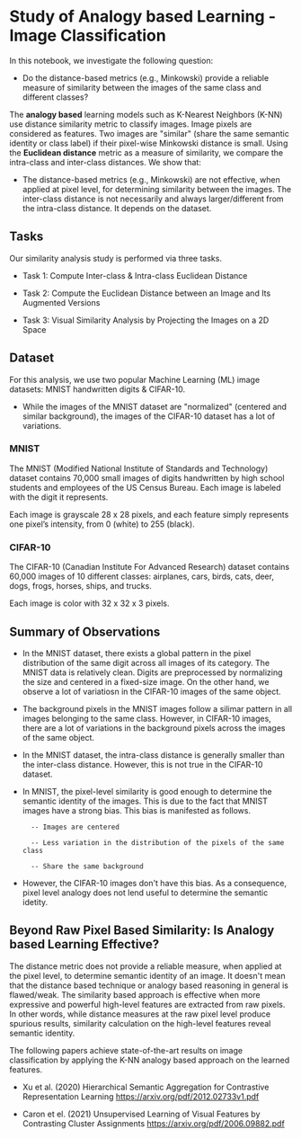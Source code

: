 # Study of Analogy based Learning - Image Classification


In this notebook, we investigate the following question:

- Do the distance-based metrics (e.g., Minkowski) provide a reliable measure of similarity between the images of the same class and different classes? 

The **analogy based** learning models such as K-Nearest Neighbors (K-NN) use distance similarity metric to classify images. Image pixels are considered as features. Two images are "similar" (share the same semantic identity or class label) if their pixel-wise Minkowski distance is small. Using the **Euclidean distance** metric as a measure of similarity, we compare the intra-class and inter-class distances. We show that:

- The distance-based metrics (e.g., Minkowski) are not effective, when applied at pixel level, for determining similarity between the images. The inter-class distance is not necessarily and always larger/different from the intra-class distance. It depends on the dataset.



## Tasks

Our similarity analysis study is performed via three tasks.

- Task 1: Compute Inter-class & Intra-class Euclidean Distance

- Task 2: Compute the Euclidean Distance between an Image and Its Augmented Versions

- Task 3: Visual Similarity Analysis by Projecting the Images on a 2D Space


## Dataset

For this analysis, we use two popular Machine Learning (ML) image datasets: MNIST handwritten digits & CIFAR-10.

- While the images of the MNIST dataset are "normalized" (centered and similar background), the images of the CIFAR-10 dataset has a lot of variations.


### MNIST

The MNIST (Modified National Institute of Standards and Technology) dataset contains 70,000 small images of digits handwritten by high school students and employees of the US Census Bureau. Each image is labeled with the digit it represents.

Each image is grayscale 28 x 28 pixels, and each feature simply represents one pixel’s intensity, from 0 (white) to 255 (black).


### CIFAR-10
The CIFAR-10 (Canadian Institute For Advanced Research) dataset contains 60,000 images of 10 different classes: airplanes, cars, birds, cats, deer, dogs, frogs, horses, ships, and trucks. 

Each image is color with 32 x 32 x 3 pixels. 


## Summary of Observations


- In the MNIST dataset, there exists a global pattern in the pixel distribution of the same digit across all images of its category. The MNIST data is relatively clean. Digits are preprocessed by normalizing the size and centered in a fixed-size image. On the other hand, we observe a lot of variatiosn in the CIFAR-10 images of the same object. 

- The background pixels in the MNIST images follow a silimar pattern in all images belonging to the same class. However, in CIFAR-10 images, there are a lot of variations in the background pixels across the images of the same object.

- In the MNIST dataset, the intra-class distance is generally smaller than the inter-class distance. However, this is not true in the CIFAR-10 dataset.




- In MNIST, the pixel-level similarity is good enough to determine the semantic identity of the images. This is due to the fact that MNIST images have a strong bias. This bias is manifested as follows.

        -- Images are centered

        -- Less variation in the distribution of the pixels of the same class

        -- Share the same background

- However, the CIFAR-10 images don't have this bias. As a consequence, pixel level analogy does not lend useful to determine the semantic idetity.



## Beyond Raw Pixel Based Similarity: Is Analogy based Learning Effective?

The distance metric does not provide a reliable measure, when applied at the pixel level, to determine semantic identity of an image. It doesn't mean that the distance based technique or analogy based reasoning in general is flawed/weak. The similarity based approach is effective when more expressive and powerful high-level features are extracted from raw pixels. In other words, while distance measures at the raw pixel level produce spurious results, similarity calculation on the high-level features reveal semantic identity.

The following papers achieve state-of-the-art results on image classification by applying the K-NN analogy based approach on the learned features.

- Xu et al. (2020) Hierarchical Semantic Aggregation for Contrastive Representation Learning https://arxiv.org/pdf/2012.02733v1.pdf

- Caron et el. (2021) Unsupervised Learning of Visual Features by Contrasting Cluster Assignments https://arxiv.org/pdf/2006.09882.pdf
